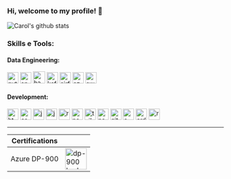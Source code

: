 ### Hi, welcome to my profile! 👋

<!--
```py
autoria = "Príncipe, Pequeno"
def frase_de_vida(pp):
  return print(f"Só de vê bem com o coração, o essencial é invisível aos olhos... ({pp})")

frase_de_vida(autoria)
```
![image](https://github.com/user-attachments/assets/95aa483e-de8e-4838-85ca-fe474d1907ae)
-->

![Carol's github stats](https://bad-apple-github-readme.vercel.app/api?username=cahalvs&show_icons=true&count_private=true&line_height=20&icon_color=fff&theme=dark&title_color=fff)

### Skills e Tools:

<div align="left">
  
  #### Data Engineering:
  
  <img src="https://cdn.jsdelivr.net/gh/devicons/devicon@latest/icons/python/python-original.svg" alt="python" width="26"/>
  <img src="https://cdn.jsdelivr.net/gh/devicons/devicon@latest/icons/apachespark/apachespark-original.svg" alt="apache spark" width="26"/>
  <img src="https://cdn.jsdelivr.net/gh/devicons/devicon@latest/icons/hadoop/hadoop-original.svg" alt="hadoop" width="28"/>
  <img src="https://cdn.jsdelivr.net/gh/devicons/devicon@latest/icons/apachekafka/apachekafka-original.svg" alt="kafka" width="26"/>          
  <img src="https://cdn.jsdelivr.net/gh/devicons/devicon@latest/icons/apacheairflow/apacheairflow-original.svg" alt="airflow" width="26"/>
  <img src="https://cdn.jsdelivr.net/gh/devicons/devicon@latest/icons/azure/azure-original.svg" alt="azure" width="26"/>
  <img src="https://cdn.jsdelivr.net/gh/devicons/devicon@latest/icons/amazonwebservices/amazonwebservices-original-wordmark.svg" alt="aws" width="26"/>

  #### Development:

  <img src="https://cdn.jsdelivr.net/gh/devicons/devicon@latest/icons/html5/html5-original.svg" alt="html5" width="26"/>
  <img src="https://cdn.jsdelivr.net/gh/devicons/devicon@latest/icons/css3/css3-original.svg" alt="css3" width="26"/>
  <img src="https://cdn.jsdelivr.net/gh/devicons/devicon@latest/icons/javascript/javascript-original.svg" alt="javascript" width="26"/>
  <img src="https://cdn.jsdelivr.net/gh/devicons/devicon@latest/icons/typescript/typescript-original.svg" alt="javascript" width="26"/>
  <img src="https://cdn.jsdelivr.net/gh/devicons/devicon@latest/icons/react/react-original.svg" alt="react" width="26"/>
  <img src="https://cdn.jsdelivr.net/gh/devicons/devicon@latest/icons/nextjs/nextjs-original.svg" alt="nextjs" width="26"/>
  <img src="https://cdn.jsdelivr.net/gh/devicons/devicon@latest/icons/tailwindcss/tailwindcss-original.svg" alt="tailwindcss" width="26"/>
  <img src="https://cdn.jsdelivr.net/gh/devicons/devicon@latest/icons/nodejs/nodejs-original.svg" alt="node" width="26"/>
  <img src="https://cdn.jsdelivr.net/gh/devicons/devicon@latest/icons/git/git-original.svg" alt="git" width="26"/>
  <img src="https://cdn.jsdelivr.net/gh/devicons/devicon@latest/icons/cplusplus/cplusplus-original.svg" alt="c++" width="26"/>
  <img src="https://cdn.jsdelivr.net/gh/devicons/devicon@latest/icons/arduino/arduino-original.svg" alt="arduino" width="26"/>
  <img src="https://cdn.jsdelivr.net/gh/devicons/devicon@latest/icons/raspberrypi/raspberrypi-original.svg" alt="raspberrybi" width="26"/>

</div>

***

| Certifications | |
| -------------- | --- |
| Azure DP-900   | <img src="https://learn.microsoft.com/pt-br/media/learn/certification/badges/microsoft-certified-fundamentals-badge.svg" alt="dp-900 badge" width="50"/> |

</div>
